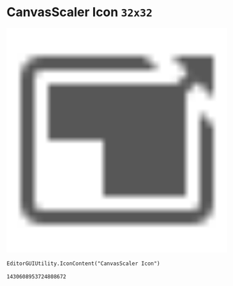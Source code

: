 # CanvasScaler Icon `32x32`
<img src="/img/CanvasScaler%20Icon.png" width=512 height=512>

``` CSharp
EditorGUIUtility.IconContent("CanvasScaler Icon")
```
```
1430608953724808672
```
